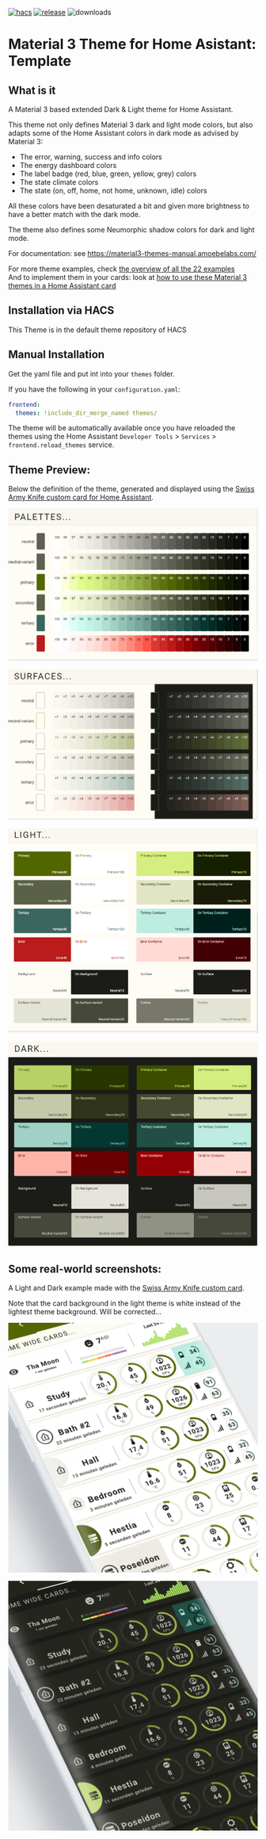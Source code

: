 
[![hacs][hacs-badge]][hacs-url]
[![release][release-badge]][release-url]
![downloads][downloads-badge]

# Material 3 Theme for Home Asistant: Template <!--- #07, Dark Olive Green -->

## What is it
A Material 3 based extended Dark & Light theme for Home Assistant.

This theme not only defines Material 3 dark and light mode colors, but also adapts some of the Home Assistant colors in dark mode as advised by Material 3:
- The error, warning, success and info colors
- The energy dashboard colors
- The label badge (red, blue, green, yellow, grey) colors
- The state climate colors
- The state (on, off, home, not home, unknown, idle) colors

All these colors have been desaturated a bit and given more brightness to have a better match with the dark mode.

The theme also defines some Neumorphic shadow colors for dark and light mode.

For documentation: see https://material3-themes-manual.amoebelabs.com/

For more theme examples, check [the overview of all the 22 examples][ham3-docs-examples-url]
<br>And to implement them in your cards: look at [how to use these Material 3 themes in a Home Assistant card][ham3-docs-howtouse-url]

## Installation via HACS
This Theme is in the default theme repository of HACS

## Manual Installation
Get the yaml file and put int into your `themes` folder.

If you have the following in your `configuration.yaml`:
```yaml
frontend:
  themes: !include_dir_merge_named themes/
```

The theme will be automatically available once you have reloaded the themes using the Home Assistant `Developer Tools` > `Services` > `frontend.reload_themes` service.

## Theme Preview:
Below the definition of the theme, generated and displayed using the [Swiss Army Knife custom card for Home Assistant][sak-docs-url].

![m3-07-palettes](https://github.com/AmoebeLabs/ha-theme_m3-07-darkolivegreen/blob/master/preview/m3-theme-07-palettes.png)

![m3-07-surfaces](https://github.com/AmoebeLabs/ha-theme_m3-07-darkolivegreen/blob/master/preview/m3-theme-07-surfaces.png)

![m3-07-light](https://github.com/AmoebeLabs/ha-theme_m3-07-darkolivegreen/blob/master/preview/m3-theme-07-light.png)

![m3-07-dark](https://github.com/AmoebeLabs/ha-theme_m3-07-darkolivegreen/blob/master/preview/m3-theme-07-dark.png)

## Some real-world screenshots:
A Light and Dark example made with the [Swiss Army Knife custom card][sak-docs-url].

Note that the card background in the light theme is white instead of the lightest theme background. Will be corrected...

![m3-07-sake12-light](https://github.com/AmoebeLabs/ha-theme_m3-07-darkolivegreen/blob/master/screenshots/Mockup%20Home%20Assistant%20-%20Example%2012m3-07-light%20Detail.png)

![m3-07-sake12-dark](https://github.com/AmoebeLabs/ha-theme_m3-07-darkolivegreen/blob/master/screenshots/Mockup%20Home%20Assistant%20-%20Example%2012m3-07-dark%20Detail.png)

<!-- Badges -->

[hacs-url]: https://github.com/hacs/integration
[hacs-badge]: https://img.shields.io/badge/HACS-Default-41BDF5.svg?style=for-the-badge&logo=homeassistantcommunitystore
[release-badge]: https://img.shields.io/github/v/release/AmoebeLabs/HA-Theme_M3-Template?style=for-the-badge&logo=github
[downloads-badge]: https://img.shields.io/github/downloads/AmoebeLabs/HA-Theme_M3-Template/total?style=for-the-badge&logo=github

<!-- References -->

[home-assistant]: https://www.home-assistant.io/
[home-assitant-theme-docs]: https://www.home-assistant.io/integrations/frontend/#defining-themes
[hacs]: https://hacs.xyz
[release-url]: https://github.com/AmoebeLabs/HA-Theme_M3-Template/releases
[sak-docs-url]: https://swiss-army-knife.docs.amoebelabs.com
[ham3-docs-examples-url]: https://material3-themes-manual.amoebelabs.com/examples/introduction/
[ham3-docs-howtouse-url]: https://material3-themes-manual.amoebelabs.com/using/using-ham3-in-cards/

